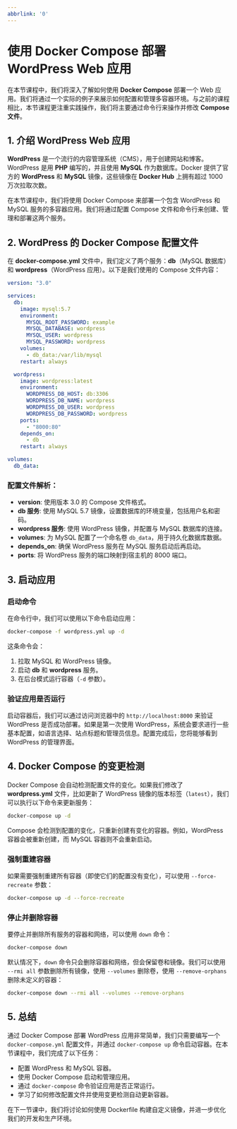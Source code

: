 ```yaml
---
abbrlink: '0'
---
```

# 使用 Docker Compose 部署 WordPress Web 应用

在本节课程中，我们将深入了解如何使用 **Docker Compose** 部署一个 Web 应用。我们将通过一个实际的例子来展示如何配置和管理多容器环境。与之前的课程相比，本节课程更注重实践操作，我们将主要通过命令行来操作并修改 **Compose 文件**。

## 1. 介绍 WordPress Web 应用

**WordPress** 是一个流行的内容管理系统（CMS），用于创建网站和博客。WordPress 是用 **PHP** 编写的，并且使用 **MySQL** 作为数据库。Docker 提供了官方的 **WordPress** 和 **MySQL** 镜像，这些镜像在 **Docker Hub** 上拥有超过 1000 万次拉取次数。

在本节课程中，我们将使用 Docker Compose 来部署一个包含 WordPress 和 MySQL 服务的多容器应用。我们将通过配置 Compose 文件和命令行来创建、管理和部署这两个服务。

## 2. WordPress 的 Docker Compose 配置文件

在 **docker-compose.yml** 文件中，我们定义了两个服务：**db**（MySQL 数据库）和 **wordpress**（WordPress 应用）。以下是我们使用的 Compose 文件内容：

```yaml
version: "3.0"

services:
  db:
    image: mysql:5.7
    environment:
      MYSQL_ROOT_PASSWORD: example
      MYSQL_DATABASE: wordpress
      MYSQL_USER: wordpress
      MYSQL_PASSWORD: wordpress
    volumes:
      - db_data:/var/lib/mysql
    restart: always

  wordpress:
    image: wordpress:latest
    environment:
      WORDPRESS_DB_HOST: db:3306
      WORDPRESS_DB_NAME: wordpress
      WORDPRESS_DB_USER: wordpress
      WORDPRESS_DB_PASSWORD: wordpress
    ports:
      - "8000:80"
    depends_on:
      - db
    restart: always

volumes:
  db_data:
```

### 配置文件解析：

- **version**: 使用版本 3.0 的 Compose 文件格式。
- **db 服务**: 使用 MySQL 5.7 镜像，设置数据库的环境变量，包括用户名和密码。
- **wordpress 服务**: 使用 WordPress 镜像，并配置与 MySQL 数据库的连接。
- **volumes**: 为 MySQL 配置了一个命名卷 `db_data`，用于持久化数据库数据。
- **depends_on**: 确保 WordPress 服务在 MySQL 服务启动后再启动。
- **ports**: 将 WordPress 服务的端口映射到宿主机的 8000 端口。

## 3. 启动应用

### 启动命令

在命令行中，我们可以使用以下命令启动应用：

```bash
docker-compose -f wordpress.yml up -d
```

这条命令会：

1. 拉取 MySQL 和 WordPress 镜像。
2. 启动 **db** 和 **wordpress** 服务。
3. 在后台模式运行容器（`-d` 参数）。

### 验证应用是否运行

启动容器后，我们可以通过访问浏览器中的 `http://localhost:8000` 来验证 WordPress 是否成功部署。如果是第一次使用 WordPress，系统会要求进行一些基本配置，如语言选择、站点标题和管理员信息。配置完成后，您将能够看到 WordPress 的管理界面。

## 4. Docker Compose 的变更检测

Docker Compose 会自动检测配置文件的变化。如果我们修改了 **wordpress.yml** 文件，比如更新了 WordPress 镜像的版本标签（`latest`），我们可以执行以下命令来更新服务：

```bash
docker-compose up -d
```

Compose 会检测到配置的变化，只重新创建有变化的容器。例如，WordPress 容器会被重新创建，而 MySQL 容器则不会重新启动。

### 强制重建容器

如果需要强制重建所有容器（即使它们的配置没有变化），可以使用 `--force-recreate` 参数：

```bash
docker-compose up -d --force-recreate
```

### 停止并删除容器

要停止并删除所有服务的容器和网络，可以使用 `down` 命令：

```bash
docker-compose down
```

默认情况下，`down` 命令只会删除容器和网络，但会保留卷和镜像。我们可以使用 `--rmi all` 参数删除所有镜像，使用 `--volumes` 删除卷，使用 `--remove-orphans` 删除未定义的容器：

```bash
docker-compose down --rmi all --volumes --remove-orphans
```

## 5. 总结

通过 Docker Compose 部署 WordPress 应用非常简单，我们只需要编写一个 `docker-compose.yml` 配置文件，并通过 `docker-compose up` 命令启动容器。在本节课程中，我们完成了以下任务：

- 配置 WordPress 和 MySQL 容器。
- 使用 Docker Compose 启动和管理应用。
- 通过 `docker-compose` 命令验证应用是否正常运行。
- 学习了如何修改配置文件并使用变更检测自动更新容器。

在下一节课中，我们将讨论如何使用 Dockerfile 构建自定义镜像，并进一步优化我们的开发和生产环境。
